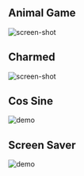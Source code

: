 ## Animal Game
![screen-shot](https://github.com/seljabali/visual-basic-6/blob/master/screen-shots/animal-game.gif)

## Charmed
![screen-shot](https://github.com/seljabali/visual-basic-6/blob/master/screen-shots/charmed.gif)

## Cos Sine
![demo](https://github.com/seljabali/visual-basic-6/blob/master/screen-shots/cos-sine.gif)

## Screen Saver
![demo](https://github.com/seljabali/visual-basic-6/blob/master/screen-shots/screen-saver.gif)